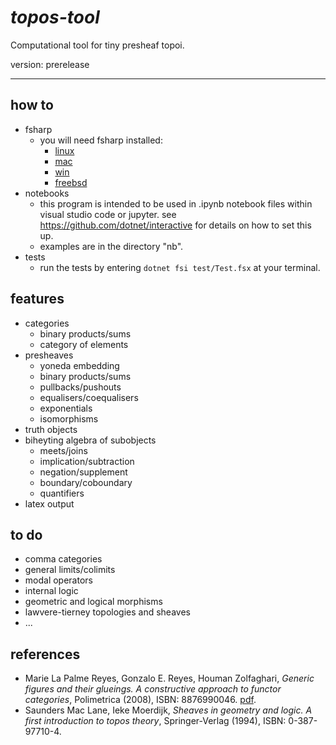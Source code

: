 # _topos-tool_
Computational tool for tiny presheaf topoi.

version: prerelease

---

## how to
- fsharp
  - you will need fsharp installed:
    - [linux](https://fsharp.org/use/linux/)
    - [mac](https://fsharp.org/use/mac/)
    - [win](https://fsharp.org/use/windows/)
    - [freebsd](https://fsharp.org/use/freebsd/)
- notebooks
  - this program is intended to be used in .ipynb notebook files within visual studio code or jupyter. see https://github.com/dotnet/interactive for details on how to set this up.
  - examples are in the directory "nb".
- tests
  - run the tests by entering `dotnet fsi test/Test.fsx` at your terminal.

## features
- categories
  - binary products/sums
  - category of elements
- presheaves
  - yoneda embedding
  - binary products/sums
  - pullbacks/pushouts
  - equalisers/coequalisers
  - exponentials
  - isomorphisms
- truth objects
- biheyting algebra of subobjects
  - meets/joins
  - implication/subtraction
  - negation/supplement
  - boundary/coboundary
  - quantifiers
- latex output

## to do
- comma categories
- general limits/colimits
- modal operators
- internal logic
- geometric and logical morphisms
- lawvere-tierney topologies and sheaves
- ...


## references
- Marie La Palme Reyes, Gonzalo E. Reyes, Houman Zolfaghari, _Generic figures and their glueings. A constructive approach to functor categories_, Polimetrica (2008), ISBN: 8876990046. [pdf](https://marieetgonzalo.files.wordpress.com/2004/06/generic-figures.pdf).
- Saunders Mac Lane, Ieke Moerdijk, _Sheaves in geometry and logic. A first introduction to topos theory_, Springer-Verlag (1994), ISBN: 0-387-97710-4.
